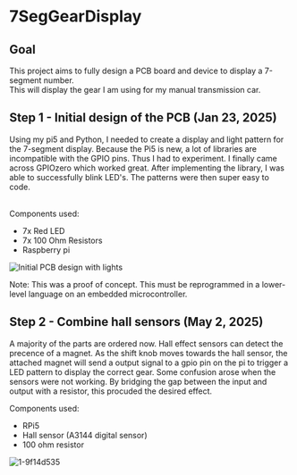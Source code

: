 # 7SegGearDisplay

## Goal
This project aims to fully design a PCB board and device to display a 7-segment number.\
This will display the gear I am using for my manual transmission car. 

## Step 1 - Initial design of the PCB (Jan 23, 2025)
Using my pi5 and Python, I needed to create a display and light pattern for the 7-segment display. Because the Pi5 is new, a lot of libraries are incompatible with the GPIO pins. Thus I had to experiment. I finally came across GPIOzero which worked great. After implementing the library, I was able to successfully blink LED's. The patterns were then super easy to code. 

<br>
Components used:
<ul><li>7x Red LED</li><li>7x 100 Ohm Resistors</li><li>Raspberry pi</li></ul>

![Initial PCB design with lights](https://github.com/user-attachments/assets/7263fc55-0d7c-4f9b-ae6c-17341c92e7a7)

Note: This was a proof of concept. This must be reprogrammed in a lower-level language on an embedded microcontroller.

## Step 2 - Combine hall sensors (May 2, 2025)
A majority of the parts are ordered now. Hall effect sensors can detect the precence of a magnet. As the shift knob moves towards the hall sensor, the attached magnet will send a output signal to a gpio pin on the pi to trigger a LED pattern to display the correct gear. Some confusion arose when the sensors were not working. By bridging the gap between the input and output with a resistor, this procuded the desired effect.

Components used:
<ul><li>RPi5</li><li>Hall sensor (A3144 digital sensor)</li><li>100 ohm resistor</li></ul>

![1-9f14d535](https://github.com/user-attachments/assets/ac839838-c841-4aa1-8f3e-d7fda54e6890)

